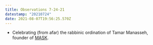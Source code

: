 ```yaml
---
title: Observations 7-24-21
datestamp: "20210724"
date: 2021-08-07T19:56:25.570Z
---
```

- Celebrating (from afar) the rabbinic ordination of Tamar Manasseh, founder of [MASK](https://www.ontheblock.org/).